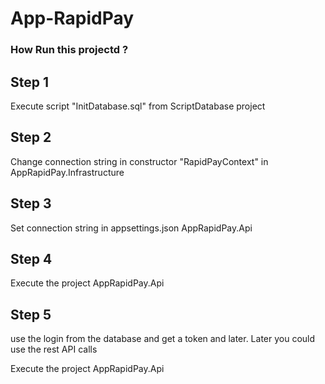# App-RapidPay

### How Run this projectd ?

## Step 1
Execute script "InitDatabase.sql" from ScriptDatabase project

## Step 2
Change connection string in constructor "RapidPayContext" in AppRapidPay.Infrastructure

## Step 3
Set connection string in appsettings.json AppRapidPay.Api

## Step 4
Execute the project AppRapidPay.Api

## Step 5

use the login from the database and get a token and later.
Later you could use the rest API calls






Execute the project AppRapidPay.Api